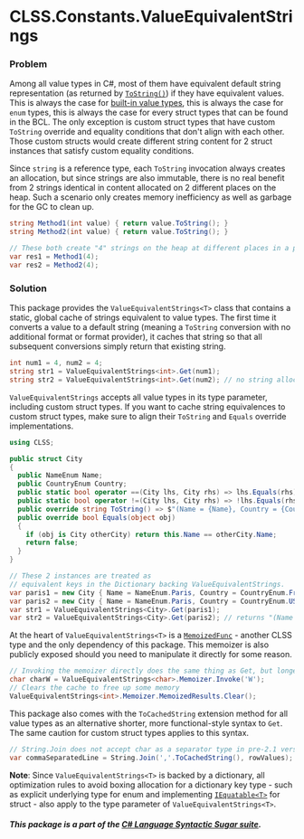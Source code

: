 ﻿# CLSS.Constants.ValueEquivalentStrings

### Problem

Among all value types in C#, most of them have equivalent default string representation (as returned by [`ToString()`](https://docs.microsoft.com/en-us/dotnet/api/system.object.tostring?view=net-6.0)) if they have equivalent values. This is always the case for [built-in value types](https://docs.microsoft.com/en-us/dotnet/csharp/language-reference/builtin-types/built-in-types), this is always the case for `enum` types, this is always the case for every struct types that can be found in the BCL. The only exception is custom struct types that have custom `ToString` override and equality conditions that don't align with each other. Those custom structs would create different string content for 2 struct instances that satisfy custom equality conditions.

Since `string` is a reference type, each `ToString` invocation always creates an allocation, but since strings are also immutable, there is no real benefit from 2 strings identical in content allocated on 2 different places on the heap. Such a scenario only creates memory inefficiency as well as garbage for the GC to clean up.

```csharp
string Method1(int value) { return value.ToString(); }
string Method2(int value) { return value.ToString(); }

// These both create "4" strings on the heap at different places in a program
var res1 = Method1(4);
var res2 = Method2(4);
```

### Solution

This package provides the `ValueEquivalentStrings<T>` class that contains a static, global cache of strings equivalent to value types. The first time it converts a value to a default string (meaning a `ToString` conversion with no additional format or format provider), it caches that string so that all subsequent conversions simply return that existing string.

```csharp
int num1 = 4, num2 = 4;
string str1 = ValueEquivalentStrings<int>.Get(num1);
string str2 = ValueEquivalentStrings<int>.Get(num2); // no string allocation for this call
```

`ValueEquivalentStrings` accepts all value types in its type parameter, including custom struct types. If you want to cache string equivalences to custom struct types, make sure to align their `ToString` and `Equals` override implementations.

```csharp
using CLSS;

public struct City
{
  public NameEnum Name;
  public CountryEnum Country;
  public static bool operator ==(City lhs, City rhs) => lhs.Equals(rhs);
  public static bool operator !=(City lhs, City rhs) => !lhs.Equals(rhs);
  public override string ToString() => $"(Name = {Name}, Country = {Country})";
  public override bool Equals(object obj)
  {
    if (obj is City otherCity) return this.Name == otherCity.Name;
    return false;
  }
}

// These 2 instances are treated as
// equivalent keys in the Dictionary backing ValueEquivalentStrings.
var paris1 = new City { Name = NameEnum.Paris, Country = CountryEnum.France };
var paris2 = new City { Name = NameEnum.Paris, Country = CountryEnum.USA };
var str1 = ValueEquivalentStrings<City>.Get(paris1);
var str2 = ValueEquivalentStrings<City>.Get(paris2); // returns "(Name = Paris, Country = France)"
```

At the heart of `ValueEquivalentStrings<T>` is a [`MemoizedFunc`](https://www.nuget.org/packages/CLSS.Types.MemoizedFunc) - another CLSS type and the only dependency of this package. This memoizer is also publicly exposed should you need to manipulate it directly for some reason.

```csharp
// Invoking the memoizer directly does the same thing as Get, but longer syntax.
char charW = ValueEquivalentStrings<char>.Memoizer.Invoke('W');
// Clears the cache to free up some memory
ValueEquivalentStrings<int>.Memoizer.MemoizedResults.Clear();
```

This package also comes with the `ToCachedString` extension method for all value types as an alternative shorter, more functional-style syntax to `Get`. The same caution for custom struct types applies to this syntax.

```csharp
// String.Join does not accept char as a separator type in pre-2.1 versions of .NET Standard
var commaSeparatedLine = String.Join(','.ToCachedString(), rowValues);
```

**Note**: Since `ValueEquivalentStrings<T>` is backed by a dictionary, all optimization rules to avoid boxing allocation for a dictionary key type - such as explicit underlying type for enum and implementing [`IEquatable<T>`](https://docs.microsoft.com/en-us/dotnet/api/system.iequatable-1?view=net-6.0) for struct - also apply to the type parameter of `ValueEquivalentStrings<T>`.

##### This package is a part of the [C# Language Syntactic Sugar suite](https://github.com/tonygiang/CLSS).
